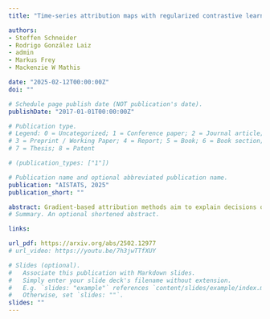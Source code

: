 ```yaml
---
title: "Time-series attribution maps with regularized contrastive learning"

authors:
- Steffen Schneider
- Rodrigo González Laiz
- admin
- Markus Frey
- Mackenzie W Mathis

date: "2025-02-12T00:00:00Z"
doi: ""

# Schedule page publish date (NOT publication's date).
publishDate: "2017-01-01T00:00:00Z"

# Publication type.
# Legend: 0 = Uncategorized; 1 = Conference paper; 2 = Journal article;
# 3 = Preprint / Working Paper; 4 = Report; 5 = Book; 6 = Book section;
# 7 = Thesis; 8 = Patent

# (publication_types: ["1"])

# Publication name and optional abbreviated publication name.
publication: "AISTATS, 2025"
publication_short: ""

abstract: Gradient-based attribution methods aim to explain decisions of deep learning models, but so far lack identifiability guarantees. Here, we propose a method to generate attribution maps with identifiability guarantees by developing a regularized contrastive learning algorithm (RegCL) trained on time-series data. We show theoretically that RegCL has favorable properties for identifying the Jacobian matrix of the data generating process. Empirically, we demonstrate robust approximation of zero vs. non-zero entries in the ground-truth attribution map on synthetic datasets, and significant improvements across previous attribution methods based on feature ablation, Shapley values, and other gradient-based methods. Our work constitutes a first example of identifiable inference of time-series attribution maps, and opens avenues better understanding of time-series data, such as for neural dynamics and decision-processes within neural networks.
# Summary. An optional shortened abstract.

links:

url_pdf: https://arxiv.org/abs/2502.12977
# url_video: https://youtu.be/7h3jwTTfXUY

# Slides (optional).
#   Associate this publication with Markdown slides.
#   Simply enter your slide deck's filename without extension.
#   E.g. `slides: "example"` references `content/slides/example/index.md`.
#   Otherwise, set `slides: ""`.
slides: ""
---
```

